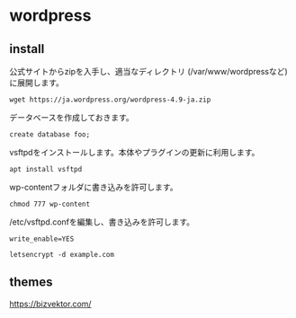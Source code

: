 # wordpress

## install

公式サイトからzipを入手し、適当なディレクトリ (/var/www/wordpressなど)に展開します。

```
wget https://ja.wordpress.org/wordpress-4.9-ja.zip
```

データベースを作成しておきます。

```
create database foo;
```

vsftpdをインストールします。本体やプラグインの更新に利用します。

```
apt install vsftpd
```

wp-contentフォルダに書き込みを許可します。

```
chmod 777 wp-content
```

/etc/vsftpd.confを編集し、書き込みを許可します。

```
write_enable=YES
```


```
letsencrypt -d example.com
```

## themes

https://bizvektor.com/
